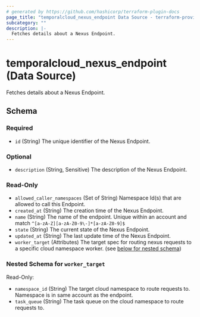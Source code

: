 ```yaml
---
# generated by https://github.com/hashicorp/terraform-plugin-docs
page_title: "temporalcloud_nexus_endpoint Data Source - terraform-provider-temporalcloud"
subcategory: ""
description: |-
  Fetches details about a Nexus Endpoint.
---
```


# temporalcloud_nexus_endpoint (Data Source)

Fetches details about a Nexus Endpoint.



<!-- schema generated by tfplugindocs -->
## Schema

### Required

- `id` (String) The unique identifier of the Nexus Endpoint.

### Optional

- `description` (String, Sensitive) The description of the Nexus Endpoint.

### Read-Only

- `allowed_caller_namespaces` (Set of String) Namespace Id(s) that are allowed to call this Endpoint.
- `created_at` (String) The creation time of the Nexus Endpoint.
- `name` (String) The name of the endpoint. Unique within an account and match `^[a-zA-Z][a-zA-Z0-9\-]*[a-zA-Z0-9]$`
- `state` (String) The current state of the Nexus Endpoint.
- `updated_at` (String) The last update time of the Nexus Endpoint.
- `worker_target` (Attributes) The target spec for routing nexus requests to a specific cloud namespace worker. (see [below for nested schema](#nestedatt--worker_target))

<a id="nestedatt--worker_target"></a>
### Nested Schema for `worker_target`

Read-Only:

- `namespace_id` (String) The target cloud namespace to route requests to. Namespace is in same account as the endpoint.
- `task_queue` (String) The task queue on the cloud namespace to route requests to.
